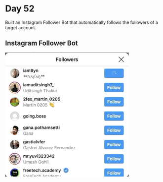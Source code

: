 # Day 52

Built an Instagram Follower Bot that automatically follows the followers of a target account.

## Instagram Follower Bot

![instagram](instagram.gif)
